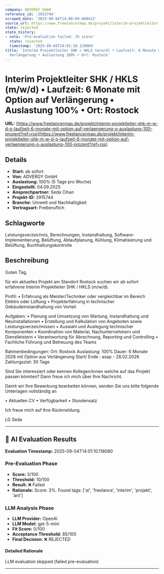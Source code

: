 ```yaml
---
company: ADVERGY GmbH
reference_id: '2915744'
scraped_date: '2025-09-04T14:00:09.900423'
source_url: https://www.freelancermap.de/projekt/interim-projektleiter-shk-m-w-d-o-laufzeit-6-monate-mit-option-auf-verlaengerung-o-auslastung-100-prozent?ref=rss
state: rejected
state_history:
- note: 'Pre-evaluation failed: 3% score'
  state: rejected
  timestamp: '2025-09-04T14:01:10.120069'
title: 'Interim Projektleiter SHK / HKLS (m/w/d) • Laufzeit: 6 Monate mit Option auf
  Verlängerung • Auslastung 100% • Ort: Rostock'
---
```



# Interim Projektleiter SHK / HKLS (m/w/d) • Laufzeit: 6 Monate mit Option auf Verlängerung • Auslastung 100% • Ort: Rostock
**URL:** [https://www.freelancermap.de/projekt/interim-projektleiter-shk-m-w-d-o-laufzeit-6-monate-mit-option-auf-verlaengerung-o-auslastung-100-prozent?ref=rss](https://www.freelancermap.de/projekt/interim-projektleiter-shk-m-w-d-o-laufzeit-6-monate-mit-option-auf-verlaengerung-o-auslastung-100-prozent?ref=rss)
## Details
- **Start:** ab sofort
- **Von:** ADVERGY GmbH
- **Auslastung:** 100% (5 Tage pro Woche)
- **Eingestellt:** 04.09.2025
- **Ansprechpartner:** Seda Cihan
- **Projekt-ID:** 2915744
- **Branche:** Umwelt und Nachhaltigkeit
- **Vertragsart:** Freiberuflich

## Schlagworte
Leistungsverzeichnis, Berechnungen, Instandhaltung, Software-Implementierung, Belüftung, Ablaufplanung, Kühlung, Klimatisierung und Belüftung, Buchhaltungskontrolle

## Beschreibung
Guten Tag,

für ein aktuelles Projekt am Standort Rostock suchen wir ab sofort erfahrene Interim Projektleiter SHK / HKLS (m/w/d).

Profil:
• Erfahrung als Meister/Techniker oder vergleichbar im Bereich Elektro oder Lüftung
• Projekterfahrung in technischer Gebäudeinstandhaltung von Vorteil

Aufgaben:
• Planung und Umsetzung von Wartung, Instandhaltung und Neuinstallationen
• Erstellung und Kalkulation von Angeboten sowie Leistungsverzeichnissen
• Auswahl und Auslegung technischer Komponenten
• Koordination von Material, Nachunternehmern und Dienstleistern
• Verantwortung für Abrechnung, Reporting und Controlling
• Fachliche Führung und Betreuung des Teams

Rahmenbedingungen:
Ort: Rostock
Auslastung: 100%
Dauer: 6 Monate 2026 mit Option aus Verlängerung
Start/ Ende : asap - 28.02.2026
Zahlungsziel: 30 Tage

Sind Sie interessiert oder kennen Kollegen/innen welche auf das Projekt passen könnten? Dann freue ich mich über Ihre Nachricht.

Damit wir Ihre Bewerbung bearbeiten können, senden Sie uns bitte folgende Unterlagen vollständig an

• Aktuellen CV
• Verfügbarkeit
• Stundensatz

Ich freue mich auf Ihre Rückmeldung.

LG Seda

---

## 🤖 AI Evaluation Results

**Evaluation Timestamp:** 2025-09-04T14:01:10.118080

### Pre-Evaluation Phase
- **Score:** 3/100
- **Threshold:** 10/100
- **Result:** ❌ Failed
- **Rationale:** Score: 3%. Found tags: ['ai', 'freelance', 'interim', 'projekt', 'ant']

### LLM Analysis Phase
- **LLM Provider:** OpenAI
- **LLM Model:** gpt-5-mini
- **Fit Score:** 0/100
- **Acceptance Threshold:** 85/100
- **Final Decision:** ❌ REJECTED

#### Detailed Rationale
LLM evaluation skipped (failed pre-evaluation)

---
